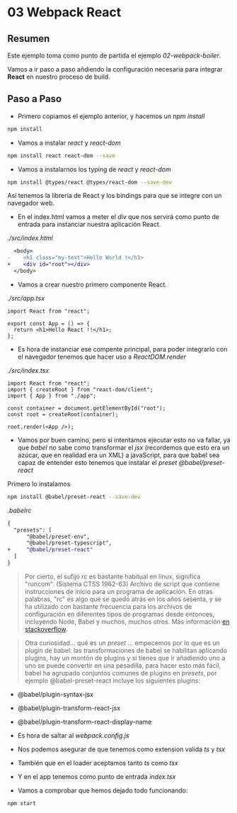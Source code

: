 # 03 Webpack React

## Resumen

Este ejemplo toma como punto de partida el ejemplo _02-webpack-boiler_.

Vamos a ir paso a paso añdiendo la configuración necesaria para integrar
**React** en nuestro proceso de build.

## Paso a Paso

- Primero copiamos el ejemplo anterior, y hacemos un _npm install_

```bash
npm install
```

- Vamos a instalar _react_ y _react-dom_

```bash
npm install react react-dom --save
```

- Vamos a instalarnos los typing de _react_ y _react-dom_

```bash
npm install @types/react @types/react-dom --save-dev
```

Así tenemos la librería de React y los bindings para que se integre con un navegador web.

- En el index.html vamos a meter el _div_ que nos servirá como punto de entrada para instanciar
  nuestra aplicación React.

_./src/index.html_

```diff
  <body>
-    <h1 class="my-text">Hello World !</h1>
+    <div id="root"></div>
  </body>
```

- Vamos a crear nuestro primero componente React.

_./src/app.tsx_

```tsx
import React from "react";

export const App = () => {
  return <h1>Hello React !!</h1>;
};
```

- Es hora de instanciar ese compente principal, para poder integrarlo con el navegador
  tenemos que hacer uso a _ReactDOM.render_

_./src/index.tsx_

```tsx
import React from "react";
import { createRoot } from "react-dom/client";
import { App } from "./app";

const container = document.getElementById("root");
const root = createRoot(container);

root.render(<App />);
```

- Vamos por buen camino, pero si intentamos ejecutar esto no va fallar, ya que _babel_ no sabe
  como transformar el _jsx_ (recordemos que esto era un azúcar, que en realidad era un XML) a
  javaScript, para que babel sea capaz de entender esto tenemos que instalar el _preset_
  _@babel/preset-react_

Primero lo instalamos

```bash
npm install @babel/preset-react --save-dev
```

_.babelrc_

```diff
{
  "presets": [
      "@babel/preset-env",
      "@babel/preset-typescript",
+     "@babel/preset-react"
  ]
}
```

> Por cierto, el sufijo _rc_ es bastante habitual en linux, significa "runcom".
> (Sistema CTSS 1962-63) Archivo de script que contiene instrucciones de inicio para un programa de aplicación.
> En otras palabras, "rc" es algo que se quedó atrás en los años sesenta, y se ha utilizado con bastante frecuencia para los archivos de configuración en diferentes tipos de programas desde entonces, incluyendo Node, Babel y muchos, muchos otros.
> Más información [en stackoverflow](https://stackoverflow.com/questions/36212256/what-are-rc-files-in-nodejs).

> Otra curiosidad... qué es un _preset_ ... empecemos por lo que es un plugin de babel: las transformaciones de babel
> se habilitan aplicando plugins, hay un montón de plugins y si tienes que ir añadiendo uno a uno se puede convertir en una pesadilla,
> para hacer esto más fácil, babel ha agrupado conjuntos comunes de plugins en _presets_, por ejemplo @babel-preset-react
> incluye los siguientes plugins:

- @babel/plugin-syntax-jsx
- @babel/plugin-transform-react-jsx
- @babel/plugin-transform-react-display-name

- Es hora de saltar al _webpack.config.js_

- Nos podemos asegurar de que tenemos como extension valida _ts_ y _tsx_
- También que en el loader aceptamos tanto _ts_ como _tsx_
- Y en el app tenemos como punto de entrada _index.tsx_

* Vamos a comprobar que hemos dejado todo funcionando:

```bash
npm start
```
